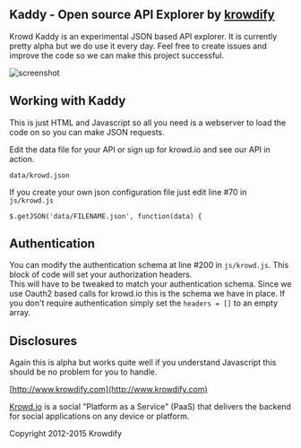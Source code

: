 ## Kaddy - Open source API Explorer by [krowdify](http://www.krowdify.com) 


Krowd Kaddy is an experimental JSON based API explorer. It is currently pretty alpha but
we do use it every day.  Feel free to create issues and improve the code so we can make this 
project successful.

![screenshot](https://raw.github.com/krowd/kaddy/master/img/screenshot1.png)

## Working with Kaddy

This is just HTML and Javascript so all you need is a webserver to load the code on so you can make 
JSON requests.

Edit the data file for your API or sign up for krowd.io and see our API in action.

    data/krowd.json

If you create your own json configuration file just edit line #70 in `js/krowd.js`
    
    $.getJSON('data/FILENAME.json', function(data) {

## Authentication

You can modify the authentication schema at line #200 in `js/krowd.js`. This block of code will set your authorization headers.  
This will have to be tweaked to match your authentication schema.  Since we use Oauth2 based calls for krowd.io this is the schema 
we have in place. If you don't require authentication simply set the `headers = []` to an empty array.

## Disclosures

Again this is alpha but works quite well if you understand Javascript this should be no problem for you to handle.  

[http://www.krowdify.com](http://www.krowdify.com)

[Krowd.io](http://krowd.io) is a social "Platform as a Service" (PaaS) that delivers the backend for social applications on any device or platform. 

Copyright 2012-2015 Krowdify
